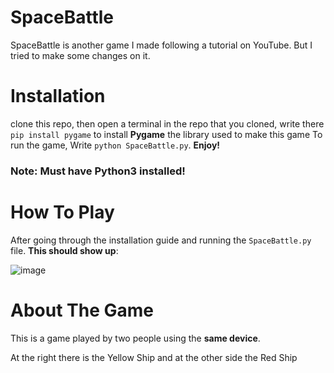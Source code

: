 # SpaceBattle
SpaceBattle is another game I made following a tutorial on YouTube. But I tried to make some changes on it.
# Installation
clone this repo, then open a terminal in the repo that you cloned, write there ```pip install pygame``` to install **Pygame** the library used to make this game
To run the game, Write ```python SpaceBattle.py```. **Enjoy!**
### Note: Must have **Python3** installed!

# How To Play
After going through the installation guide and running the ``SpaceBattle.py`` file.
**This should show up**:

![image](https://user-images.githubusercontent.com/53400756/215124854-c8c4ebfd-854a-4393-9a44-014d97e1564d.png)

# About The Game
This is a game played by two people using the **same device**.

At the right there is the Yellow Ship and at the other side the Red Ship
